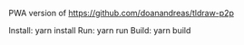 PWA version of https://github.com/doanandreas/tldraw-p2p

Install:
    yarn install
Run:
    yarn run
Build:
    yarn build